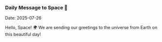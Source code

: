 ### Daily Message to Space 🌌
Date: 2025-07-26

Hello, Space! 🌍 We are sending our greetings to the universe from Earth on this beautiful day!
